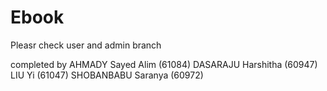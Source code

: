 # Ebook
Pleasr check user and admin branch

completed by 
AHMADY Sayed Alim (61084)
DASARAJU Harshitha (60947)
LIU Yi (61047) 
SHOBANBABU Saranya (60972)
